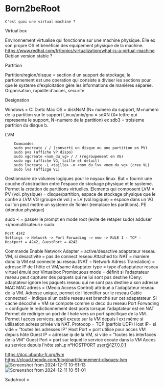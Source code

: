 # Born2beRoot

    C'est quoi une virtual machine ? 

Virtual box

Environnement virtualise qui fonctionne sur une machine physique. Elle ex son propre OS et bénéficie des equipement physique de la machine. 
https://www.redhat.com/fr/topics/virtualization/what-is-a-virtual-machine
Debian version stable ?

Partition 

Partition/region/disque = section d un support de stockage, le partionnement est une operation qui consiste à diviser les sections pour que le systeme d'exploitation gère les informations de manières séparée. 
Organisation, rapidite d'acces, securite

Designation 

Windows = C: D:etc
Mac OS = diskNsM (N= numero du support, M=numero de la partition sur le support 
Linux/unix/gnu = sdXN (X= lettre qui represente le support, N=numero de la partition) ex sdb3 = troisieme partition du disque b. 

LVM

        Commandes
        sudo pvcreate / / (converti un disque ou une partition en PV)
        sudo pvs (affiche VP dispo)
        sudo vgcreate <nom_du_vg> / / (regroupement en VG)
        sudo vgs (affiche VG, taille et detail)
        sudo lvcreate -L <taille> -n <nom_du_lv> <nom_du_vg> (cree VL)
        sudo lvs (afficge VL)
        



Gestionnaire de volumes logiques pour le noyaux linux. But = fournir une couche d'abstraction entre l'espace de stockage physique et le systeme. Permet la création de partitions virtuelles.
Elements qui composent LVM =
PV (vol. physique) = disque/partition, espace de stockage physique que le confie à LVM
VG (groupe de vol.) = 
LV (vol.logique) = espace dans un VG ou l'on peut mettre un systeme de fichier (remplace les partitions).
PE (etendue physique)

sudo -i = passer le prompt en mode root (evite de retaper sudo)
adduser <i/nomutilisateuri> sudo

    Port 4242
    Settings -> Network -> Port Forwading -> new -> RULE 1 - TCP - Hostport = 4242, GuestPort = 4242

Commande
Enable Network Adapter = active/desactive adaptateur reseau VM, si desactivite = pas de connect reseau
Attached to: NAT = maniere donc la VM est connecte au reseau (NAT = Network Adress Translation) = adresse IP de l hôte et VM/same 
Adaptater type = type d'adaptateur reseau virtuel émulé pqr Virtualbox 
Promiscuous mode = définit si l'adaptateur reseau peut capturer des paquets qui ne lui sont pas destine
(Deny: adaptateur ignore les paquets reseau qui ne sont pas destine a son adresse MAC
MAC adress = (Media Access Control) attribué a l'adaptateur reseau de la VM. Adresse unique, permet de l'identifier sur le reseau
Cable connected = indique si un cable reseau est branché sur cet adapatateur. Si cache décoché = VM se compote comme si deco du reseau
Port Forwading = configure le redictionnement dest ports lorsque l'adaptateur est en NAT
Permet de rediriger un port de l hote vers un port spécifique de la VM. Permet l acces services, appli excute sur la VM depuis l ext même si utilisation adress privée via NAT.
Protocop = TCP (parfois UDP)
Host IP= si vide = "toutes les adresses IP"
Host Port = port utilise pour acces VM depuis hôte
Guest IP = adresse ip de la VM, si vide = "toutes les interfaces de la VM"
Guest Port = port sur lequel le service ecoute dans la VM 
Acces au service depuis l'hôte ssh_p n°HOSTPORT user@127.0.0.1

https://doc.ubuntu-fr.org/lvm
https://cloud.theodo.com/blog/partitionnement-disques-lvm
![Screenshot from 2024-12-11 10-51-13](https://github.com/user-attachments/assets/e12d49a4-7ed1-4a2c-b611-d174451a74f7)
![Screenshot from 2024-12-11 10-51-01](https://github.com/user-attachments/assets/2b3993ab-b1b8-4b39-8a76-77bf503e2a1b)

Sudo/root = 

